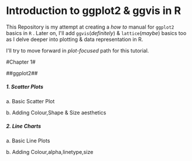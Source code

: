 Introduction to ggplot2 & ggvis in R
====================================

This Repository is my attempt at creating a *how to* manual for `ggplot2` basics in `R` . Later on, I'll add `ggvis`(*definitely*) & `lattice`(*maybe*) basics too as I delve deeper into plotting & data representation in R.

I'll try to move forward in *plot-focused* path for this tutorial.

#Chapter 1#

##ggplot2##

##### 1. Scatter Plots #####

a. Basic Scatter Plot

b. Adding Colour,Shape & Size aesthetics

##### 2. Line Charts #####

a. Basic Line Plots

b. Adding Colour,alpha,linetype,size